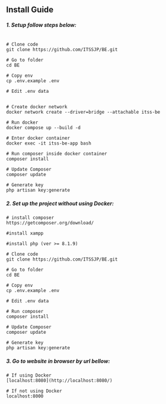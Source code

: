 
## Install Guide
##### 1. Setup follow steps below:
```

# Clone code
git clone https://github.com/ITSSJP/BE.git

# Go to folder
cd BE

# Copy env
cp .env.example .env

# Edit .env data


# Create docker network
docker network create --driver=bridge --attachable itss-be

# Run docker
docker compose up --build -d

# Enter docker container
docker exec -it itss-be-app bash

# Run composer inside docker container
composer install

# Update Composer
composer update

# Generate key
php artisan key:generate

```
##### 2. Set up the project without using Docker:  
```
# install composer
https://getcomposer.org/download/

#install xampp

#install php (ver >= 8.1.9)

# Clone code
git clone https://github.com/ITSSJP/BE.git

# Go to folder
cd BE

# Copy env
cp .env.example .env

# Edit .env data

# Run composer
composer install

# Update Composer
composer update

# Generate key
php artisan key:generate
```

##### 3. Go to website in browser by url bellow:  
```
# If using Docker
[localhost:8080](http://localhost:8080/)

# If not using Docker
localhost:8000

